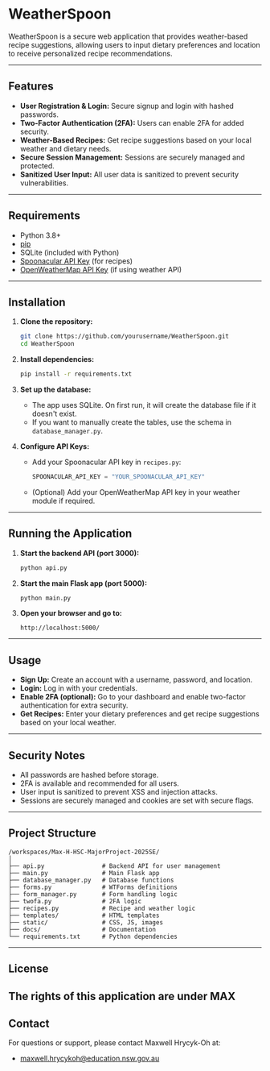 # WeatherSpoon

WeatherSpoon is a secure web application that provides weather-based recipe suggestions, allowing users to input dietary preferences and location to receive personalized recipe recommendations.

---

## Features

- **User Registration & Login:** Secure signup and login with hashed passwords.
- **Two-Factor Authentication (2FA):** Users can enable 2FA for added security.
- **Weather-Based Recipes:** Get recipe suggestions based on your local weather and dietary needs.
- **Secure Session Management:** Sessions are securely managed and protected.
- **Sanitized User Input:** All user data is sanitized to prevent security vulnerabilities.

---

## Requirements

- Python 3.8+
- [pip](https://pip.pypa.io/en/stable/)
- SQLite (included with Python)
- [Spoonacular API Key](https://spoonacular.com/food-api) (for recipes)
- [OpenWeatherMap API Key](https://openweathermap.org/api) (if using weather API)

---

## Installation

1. **Clone the repository:**

   ```bash
   git clone https://github.com/yourusername/WeatherSpoon.git
   cd WeatherSpoon
   ```

2. **Install dependencies:**

   ```bash
   pip install -r requirements.txt
   ```

3. **Set up the database:**

   - The app uses SQLite. On first run, it will create the database file if it doesn't exist.
   - If you want to manually create the tables, use the schema in `database_manager.py`.

4. **Configure API Keys:**
   - Add your Spoonacular API key in `recipes.py`:
     ```python
     SPOONACULAR_API_KEY = "YOUR_SPOONACULAR_API_KEY"
     ```
   - (Optional) Add your OpenWeatherMap API key in your weather module if required.

---

## Running the Application

1. **Start the backend API (port 3000):**

   ```bash
   python api.py
   ```

2. **Start the main Flask app (port 5000):**

   ```bash
   python main.py
   ```

3. **Open your browser and go to:**
   ```
   http://localhost:5000/
   ```

---

## Usage

- **Sign Up:** Create an account with a username, password, and location.
- **Login:** Log in with your credentials.
- **Enable 2FA (optional):** Go to your dashboard and enable two-factor authentication for extra security.
- **Get Recipes:** Enter your dietary preferences and get recipe suggestions based on your local weather.

---

## Security Notes

- All passwords are hashed before storage.
- 2FA is available and recommended for all users.
- User input is sanitized to prevent XSS and injection attacks.
- Sessions are securely managed and cookies are set with secure flags.

---

## Project Structure

```
/workspaces/Max-H-HSC-MajorProject-2025SE/
│
├── api.py                # Backend API for user management
├── main.py               # Main Flask app
├── database_manager.py   # Database functions
├── forms.py              # WTForms definitions
├── form_manager.py       # Form handling logic
├── twofa.py              # 2FA logic
├── recipes.py            # Recipe and weather logic
├── templates/            # HTML templates
├── static/               # CSS, JS, images
├── docs/                 # Documentation
└── requirements.txt      # Python dependencies
```

---

## License

## The rights of this application are under MAX

## Contact

For questions or support, please contact Maxwell Hrycyk-Oh at:

- maxwell.hrycykoh@education.nsw.gov.au
